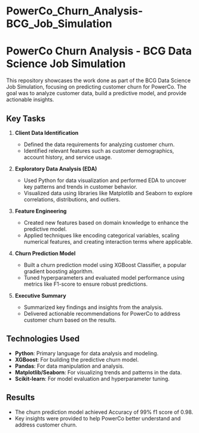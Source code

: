 # PowerCo_Churn_Analysis-BCG_Job_Simulation
# PowerCo Churn Analysis - BCG Data Science Job Simulation

This repository showcases the work done as part of the BCG Data Science Job Simulation, focusing on predicting customer churn for PowerCo. The goal was to analyze customer data, build a predictive model, and provide actionable insights.

## Key Tasks

1. **Client Data Identification**
   - Defined the data requirements for analyzing customer churn.
   - Identified relevant features such as customer demographics, account history, and service usage.

2. **Exploratory Data Analysis (EDA)**
   - Used Python for data visualization and performed EDA to uncover key patterns and trends in customer behavior.
   - Visualized data using libraries like Matplotlib and Seaborn to explore correlations, distributions, and outliers.

3. **Feature Engineering**
   - Created new features based on domain knowledge to enhance the predictive model.
   - Applied techniques like encoding categorical variables, scaling numerical features, and creating interaction terms where applicable.

4. **Churn Prediction Model**
   - Built a churn prediction model using XGBoost Classifier, a popular gradient boosting algorithm.
   - Tuned hyperparameters and evaluated model performance using metrics like F1-score to ensure robust predictions.

5. **Executive Summary**
   - Summarized key findings and insights from the analysis.
   - Delivered actionable recommendations for PowerCo to address customer churn based on the results.

## Technologies Used
- **Python**: Primary language for data analysis and modeling.
- **XGBoost**: For building the predictive churn model.
- **Pandas**: For data manipulation and analysis.
- **Matplotlib/Seaborn**: For visualizing trends and patterns in the data.
- **Scikit-learn**: For model evaluation and hyperparameter tuning.

## Results
- The churn prediction model achieved Accuracy of 99%	f1 score of 0.98.
- Key insights were provided to help PowerCo better understand and address customer churn.
